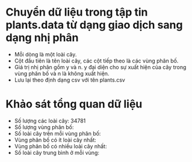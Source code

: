 # Chuyển dữ liệu trong tập tin plants.data từ dạng giao dịch sang dạng nhị phân
* Mỗi dòng là một loài cây.
* Cột đầu tiên là tên loài cây, các cột tiếp theo là các vùng phân bố.
* Giá trị nhị phân gồm y và n. y đại diện cho sự xuất hiện của cây trong vùng phân bố và n
là không xuất hiện.
* Lưu lại theo định dạng csv với tên plants.csv
# Khảo sát tổng quan dữ liệu 
* Số lượng các loài cây: 34781
* Số lượng vùng phân bố:
* Số loài cây trên mỗi vùng phân bố:
* Vùng phân bố có ít loài cây nhất:
* Vùng phân bố có nhiều loài cây nhất:
* Số loài cây trung bình ở mỗi vùng: